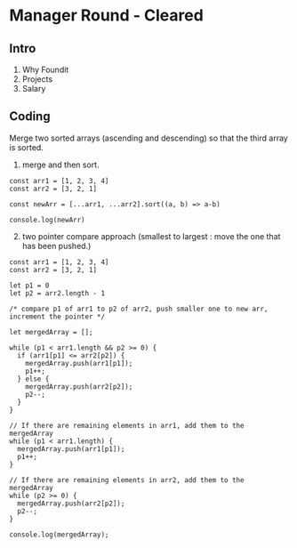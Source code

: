 # Manager Round - Cleared

## Intro
1. Why Foundit
2. Projects
3. Salary

## Coding

Merge two sorted arrays (ascending and descending) so that the third array is sorted.

1. merge and then sort.

```
const arr1 = [1, 2, 3, 4]
const arr2 = [3, 2, 1]

const newArr = [...arr1, ...arr2].sort((a, b) => a-b)

console.log(newArr)

```

2. two pointer compare approach (smallest to largest : move the one that has been pushed.)

```
const arr1 = [1, 2, 3, 4]
const arr2 = [3, 2, 1]

let p1 = 0
let p2 = arr2.length - 1

/* compare p1 of arr1 to p2 of arr2, push smaller one to new arr, increment the pointer */

let mergedArray = [];

while (p1 < arr1.length && p2 >= 0) {
  if (arr1[p1] <= arr2[p2]) {
    mergedArray.push(arr1[p1]);
    p1++;
  } else {
    mergedArray.push(arr2[p2]);
    p2--;
  }
}

// If there are remaining elements in arr1, add them to the mergedArray
while (p1 < arr1.length) {
  mergedArray.push(arr1[p1]);
  p1++;
}

// If there are remaining elements in arr2, add them to the mergedArray
while (p2 >= 0) {
  mergedArray.push(arr2[p2]);
  p2--;
}

console.log(mergedArray);

```
